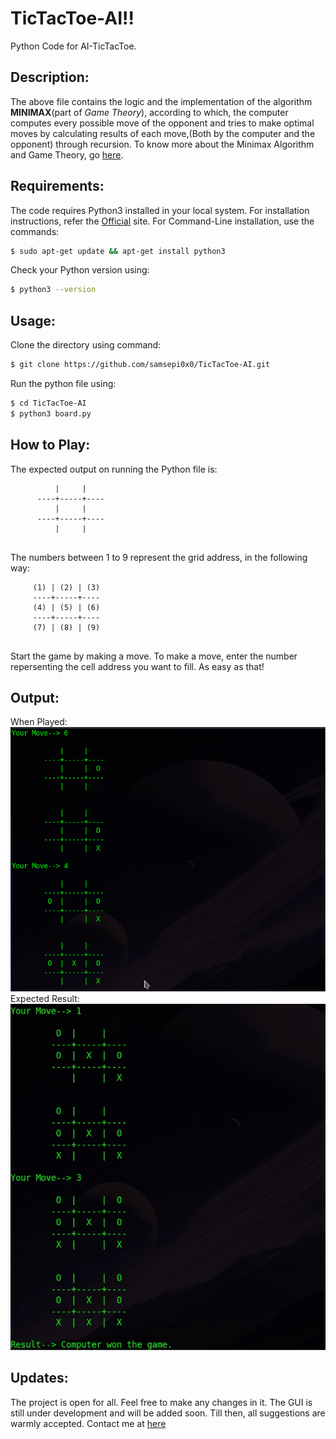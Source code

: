 # TicTacToe-AI!!
  Python Code for AI-TicTacToe.
  
## Description:
  The above file contains the logic and the implementation of the algorithm
  **MINIMAX**(part of _Game Theory_), according to which, the computer computes every possible move
  of the opponent and tries to make optimal moves by calculating results of
  each move,(Both by the computer and the opponent) through recursion.
  To know more about the Minimax Algorithm and Game Theory, go [here](https://towardsdatascience.com/game-theory-minimax-f84ee6e4ae6e).

## Requirements:
  The code requires Python3 installed in your local system.
  For installation instructions, refer the [Official](https://www.python.org/downloads/) site.
  For Command-Line installation, use the commands:
  ```bash
  $ sudo apt-get update && apt-get install python3
  ```
  Check your Python version using:
  ```bash
  $ python3 --version
  ```

## Usage:
  Clone the directory using command:
  ```bash
  $ git clone https://github.com/samsepi0x0/TicTacToe-AI.git
  ```
  Run the python file using:
  ```bash
  $ cd TicTacToe-AI
  $ python3 board.py
  ```
## How to Play:
  The expected output on running the Python file is:
  ```
            |     | 
        ----+-----+----
            |     |
        ----+-----+----
            |     |
            
  ```
  The numbers between 1 to 9 represent the grid address, in the following way:
   ```
        (1) | (2) | (3) 
        ----+-----+----
        (4) | (5) | (6)
        ----+-----+----
        (7) | (8) | (9)
            
  ```
  Start the game by making a move.
  To make a move, enter the number repersenting the cell address you want to fill.
  As easy as that!
  
## Output:
  When Played:
  ![image](https://github.com/samsepi0x0/TicTacToe-AI/blob/master/output1.png)
  Expected Result:
  ![image](https://github.com/samsepi0x0/TicTacToe-AI/blob/master/output2.png)

## Updates:
  The project is open for all. Feel free to make any changes in it.
  The GUI is still under development and will be added soon.
  Till then, all suggestions are warmly accepted.
  Contact me at [here](#)

